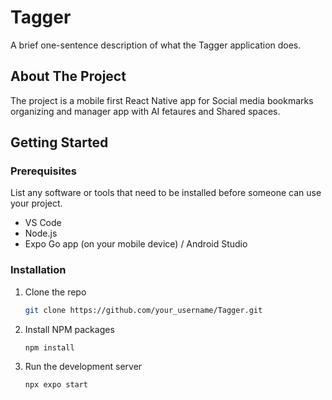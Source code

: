 # Tagger

A brief one-sentence description of what the Tagger application does.

## About The Project

The project is a mobile first React Native app for Social media bookmarks organizing and manager app with AI fetaures and Shared spaces.

## Getting Started

### Prerequisites

List any software or tools that need to be installed before someone can use your project.

*   VS Code
*   Node.js
*   Expo Go app (on your mobile device) / Android Studio

### Installation

1.  Clone the repo
    ```sh
    git clone https://github.com/your_username/Tagger.git
    ```
2.  Install NPM packages
    ```sh
    npm install
    ```
3.  Run the development server
    ```sh
    npx expo start
    ```